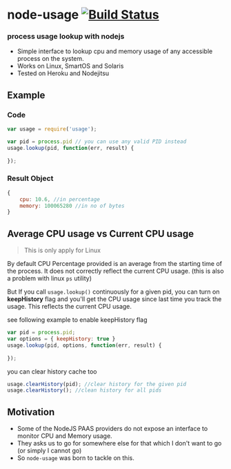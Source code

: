 # node-usage [![Build Status](https://travis-ci.org/arunoda/node-usage.png?branch=master)](https://travis-ci.org/arunoda/node-usage)

### process usage lookup with nodejs

* Simple interface to lookup cpu and memory usage of any accessible process on the system.
* Works on Linux, SmartOS and Solaris
* Tested on Heroku and Nodejitsu

## Example

### Code
~~~js
var usage = require('usage');

var pid = process.pid // you can use any valid PID instead
usage.lookup(pid, function(err, result) {
	
});
~~~

### Result Object
~~~js
{ 
	cpu: 10.6, //in percentage
	memory: 100065280 //in no of bytes
}
~~~

## Average CPU usage vs Current CPU usage
>This is only apply for Linux

By default CPU Percentage provided is an average from the starting time of the process. It does not correctly reflect the current CPU usage. (this is also a problem with linux `ps` utility)

But If you call `usage.lookup()` continuously for a given pid, you can turn on **keepHistory** flag and you'll get the CPU usage since last time you track the usage. This reflects the current CPU usage. 

see following example to enable keepHistory flag

~~~js
var pid = process.pid;
var options = { keepHistory: true }
usage.lookup(pid, options, function(err, result) {
	
});
~~~

you can clear history cache too
~~~js
usage.clearHistory(pid); //clear history for the given pid
usage.clearHistory(); //clean history for all pids
~~~

## Motivation

* Some of the NodeJS PAAS providers do not expose an interface to monitor CPU and Memory usage.
* They asks us to go for somewhere else for that which I don't want to go (or simply I cannot go)
* So `node-usage` was born to tackle on this.
